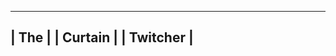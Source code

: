 

 ---------------------------
|        The                |
|         Curtain           |
|           Twitcher        |
 ---------------------------